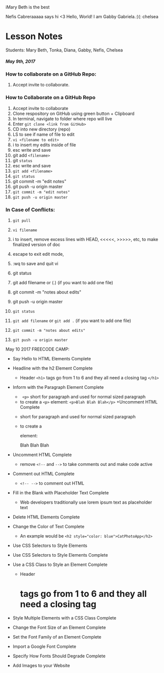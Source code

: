 iMary Beth is the best

Nefis Cabreraaaaa says hi
<3
Hello, World! I am Gabby Gabriela.:)(:
chelsea 

# Lesson Notes 

Students: Mary Beth, Tonka, Diana, Gabby, Nefis, Chelsea
##### May 9th, 2017

### How to collaborate on a GitHub Repo:
1. Accept invite to collaborate.
### How to Collaborate on a GitHub Repo
1. Accept invite to collaborate
1. Clone respository on GitHub using green button + Clipboard
1. In terminal, navigate to folder where repo will live
1. Enter `git clone <link from GitHub>`
1. CD into new directory (repo)
1. LS to see if name of file to edit
1. `vi <filename to edit>`
1. i to insert my edits inside of file
1. esc write and save
1. git add `<filename>`
1. git `status`
1. esc write and save 
1. `git add <filename>`
1. `git status`
1. git commit -m "edit notes"
1. git push -u origin master
1. `git commit -m "edit notes"`
1. `git push -u origin master`


### In Case of Conflicts:
1. `git pull`
1. `vi filename`
1. i to insert, remove excess lines with HEAD, <<<<<, >>>>>, etc, to make finalized version of doc
1. escape to exit edit mode,
1. :wq  to save and quit vi
1. git status
1. git add filename  or  (.) (if you want to add one file)
1. git commit -m "notes about edits"
1. git push -u origin master

1. `git status`
1. `git add filename`  or  `git add .` (if you want to add one file)
1. `git commit -m "notes about edits"`
1. `git push -u origin master`

May 10 2017 FREECODE CAMP:
+ Say Hello to HTML Elements Complete
+ Headline with the h2 Element Complete
  + Header `<h1>` tags go from 1 to 6 and they all need a closing tag `</h1>`
+ Inform with the Paragraph Element Complete
  + ` <p>` short for paragraph and used for normal sized paragraph
  + to create a `<p>` element: `<p>Blah Blah Blah</p>`
+Uncomment HTML Complete
  +  <p> short for paragraph and used for normal sized paragraph
  + to create a <p> element: <p>Blah Blah Blah</p>
+ Uncomment HTML Complete
  + remove `<!--` and `-->` to take comments out and make code active
+ Comment out HTML Complete
  + `<!-- -->` to comment out HTML
+ Fill in the Blank with Placeholder Text Complete
  * Web developers traditionally use lorem ipsum text as placeholder text

+ Delete HTML Elements Complete
+ Change the Color of Text Complete
  + An example would be `<h2 style="color: blue">CatPhotoApp</h2>`
+ Use CSS Selectors to Style Elements
+ Use CSS Selectors to Style Elements Complete
+ Use a CSS Class to Style an Element Complete
  + Header <h1> tags go from 1 to 6 and they all need a closing tag </h1>
+ Style Multiple Elements with a CSS Class Complete
+ Change the Font Size of an Element Complete
+ Set the Font Family of an Element Complete
+ Import a Google Font Complete
+ Specify How Fonts Should Degrade Complete
+ Add Images to your Website

